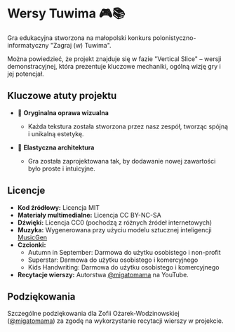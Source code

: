 # Wersy Tuwima 🎮📚

Gra edukacyjna stworzona na małopolski konkurs polonistyczno-informatyczny "Zagraj (w) Tuwima".

Można powiedzieć, że projekt znajduje się w fazie "Vertical Slice" – wersji demonstracyjnej, która prezentuje kluczowe mechaniki,  ogólną wizję gry i jej potencjał.

## Kluczowe atuty projektu

- 🎨 **Oryginalna oprawa wizualna**
  * Każda tekstura została stworzona przez nasz zespół, tworząc spójną i unikalną estetykę.

- 🚀 **Elastyczna architektura**
  * Gra została zaprojektowana tak, by dodawanie nowej zawartości było proste i intuicyjne.


## Licencje

- **Kod źródłowy:** Licencja MIT
- **Materiały multimedialne:** Licencja CC BY-NC-SA 
- **Dźwięki:** Licencja CC0 (pochodzą z różnych źródeł internetowych)
- **Muzyka:** Wygenerowana przy użyciu modelu sztucznej inteligencji [MusicGen](https://github.com/facebookresearch/audiocraft)
- **Czcionki:**
  * Autumn in September: Darmowa do użytku osobistego i non-profit
  * Superstar: Darmowa do użytku osobistego i komercyjnego
  * Kids Handwriting: Darmowa do użytku osobistego i komercyjnego
- **Recytacje wierszy:** Autorstwa [@migatomama](https://www.youtube.com/@migatomama) na YouTube.


## Podziękowania
Szczególne podziękowania dla Zofii Ożarek-Wodzinowskiej ([@migatomama](https://www.youtube.com/@migatomama)) za zgodę na wykorzystanie recytacji wierszy w projekcie.
